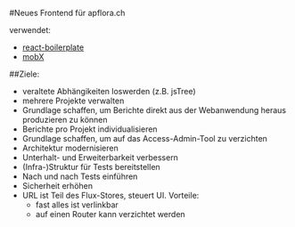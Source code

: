 #Neues Frontend für apflora.ch

verwendet:

- [react-boilerplate](https://github.com/mxstbr/react-boilerplate)
- [mobX](https://github.com/mobxjs/mobx)

##Ziele:

- veraltete Abhängikeiten loswerden (z.B. jsTree)
- mehrere Projekte verwalten
- Grundlage schaffen, um Berichte direkt aus der Webanwendung heraus produzieren zu können
- Berichte pro Projekt individualisieren
- Grundlage schaffen, um auf das Access-Admin-Tool zu verzichten
- Architektur modernisieren
- Unterhalt- und Erweiterbarkeit verbessern
- (Infra-)Struktur für Tests bereitstellen
- Nach und nach Tests einführen
- Sicherheit erhöhen
- URL ist Teil des Flux-Stores, steuert UI. Vorteile:
  - fast alles ist verlinkbar
  - auf einen Router kann verzichtet werden
